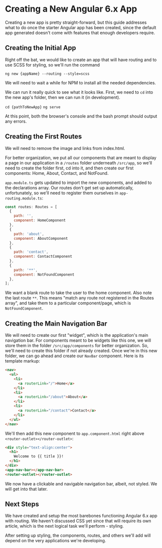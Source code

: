 # Creating a New Angular 6.x App

Creating a new app is pretty straight-forward, but this guide addresses what to do once the starter Angular app has been created, since the default app generated
doesn't come with features that enough developers require.

## Creating the Initial App
Right off the bat, we would like to create an app that will have routing and to use SCSS for styling, so we'll run the command

`ng new {appName} --routing --style=scss`

We will need to wait a while for NPM to install all the needed dependencies.

We can run it really quick to see what it looks like. First, we need to `cd` into the new app's folder, then we can run it (in development).

`cd {pathToNewApp}`
`ng serve`

At this point, both the browser's console and the bash prompt should output any errors.

## Creating the First Routes

We will need to remove the image and links from index.html.

For better organization, we put all our components that are meant to display a page in our application in a `/routes` folder underneath `/src/app`, so we'll need
to create the folder first, cd into it, and then create our first components: Home, About, Contact, and NotFound.

`app.module.ts` gets updated to import the new components, and added to the declarations array. Our routes don't get set up automatically, unfortunately, so we'll
need to register them ourselves in `app-routing.module.ts`:

```javascript
const routes: Routes = [
  {
    path: '',
    component: HomeComponent
  },
  {
    path: 'about',
    component: AboutComponent
  },
  {
    path: 'contact',
    component: ContactComponent
  },
  {
    path: '**',
    component: NotFoundComponent
  },  
];
```

We want a blank route to take the user to the home component. Also note the last route `**`. This means "match any route not registered in the Routes array", and
take them to a particular component/page, which is `NotFoundComponent`.

## Creating the Main Navigation Bar

We will need to create our first "widget", which is the application's main navigation bar. For components meant to be widgets like this one, we will store them in
the folder `/src/app/components` for better organization. So, we'll need to create this folder if not already created. Once we're in this new folder, we can go
ahead and create our `NavBar` component. Here is its template markup:

```html
<nav>
  <ul>
    <li>
      <a routerLink="/">Home</a>
    </li>
    <li>
      <a routerLink="/about">About</a>
    </li>
    <li>      
      <a routerLink="/contact">Contact</a>
    </li>
  </ul>
</nav>
```

We'll then add this new component to `app.component.html` right above `<router-outlet></router-outlet>`:

```html
<div style="text-align:center">
  <h1>
    Welcome to {{ title }}!
  </h1>
</div>
<app-nav-bar></app-nav-bar>
<router-outlet></router-outlet>
```

We now have a clickable and navigable navigation bar, albeit, not styled. We will get into that later.

## Next Steps

We have created and setup the most barebones functioning Angular 6.x app with routing. We haven't discussed CSS yet since that will require its own article, which
is the next logical task we'll perform - styling.

After setting up styling, the components, routes, and others we'll add will depend on the very applications we're developing.


